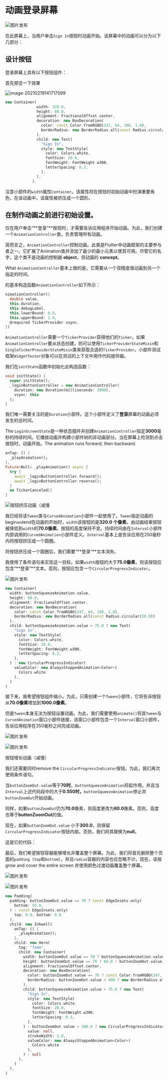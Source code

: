 # **动画登录屏幕**



![图片发布](https://miro.medium.com/max/485/1*85wZctJPW60VMqVz9D11Kg.gif)

在此屏幕上，当用户单击`Sign In`按钮时动画开始。该屏幕中的动画可以分为以下几部分：

## 设计按钮

登录屏幕上具有以下按钮组件：

首先预览一下效果

![image-20210219141717599](https://luckly007.oss-cn-beijing.aliyuncs.com/images/20210219141717.png)

```dart
new Container(
              width: 320.0,
              height: 60.0,
              alignment: FractionalOffset.center,
              decoration: new BoxDecoration(
                color: const Color.fromRGBO(247, 64, 106, 1.0),
                borderRadius: new BorderRadius.all(const Radius.circular(30.0)),
              ),
              child: new Text(
                "Sign In",
                style: new TextStyle(
                  color: Colors.white,
                  fontSize: 20.0,
                  fontWeight: FontWeight.w300,
                  letterSpacing: 0.3,
                ),
              ),
            ),
```

注意小部件的`width`属性`Container`。该属性将在按钮的初始动画中扮演重要角色，在该动画中，该属性被挤压成一个圆形。

## **在制作动画之前进行初始设置。**

仅在用户单击“**登录”**按钮时，才需要告诉应用程序开始动画。为此，我们创建一个`AnimationController`类，负责管理所有动画。

简而言之，`AnimationController`控制动画。此类是Flutter中动画框架的主要参与者之一。它扩展了Animation类并添加了最少的最小元素以使其可用。尽管它的名字，这个类不是动画的控制器 **object**，但动画的 **concept**。

What `AnimationController`基本上做的是，它需要从一个双精度值动画到另一个指定的时间。

的基本构造函数`AnimationController`如下所示：

```dart
nimationController({
  double value,
  this.duration,
  this.debugLabel,
  this.lowerBound: 0.0,
  this.upperBound: 1.0,
  @required TickerProvider vsync,
})
```

`AnimationController`需要一个`TickerProvider`获得他们的`Ticker`。如果`AnimationController`要从状态创建，则可以使用`TickerProviderStateMixin`和`SingleTickerProviderStateMixin`类来获取合适的`TickerProvider`。小部件测试框架`WidgetTester`对象可以在测试的上下文中用作代码提供器。

我们在`initState`函数中初始化此构造函数：

```dart
void initState() {
  super.initState();
  _loginButtonController = new AnimationController(
    duration: new Duration(milliseconds: 3000),
    vsync: this
  );
}
```

我们唯一需要关注的是`Duration`小部件。这个小部件定义了**登录**屏幕的动画必须发生的总时间。

The `LoginScreenState`是一种状态插件并创建`AnimationController`指定**3000**毫秒的持续时间。它播放动画并构建小部件树的非动画部分。当在屏幕上检测到点击按钮时，动画开始。The animation runs forward, then backward.

```dart
onTap: () {
  _playAnimation();
},
Future<Null> _playAnimation() async {
  try {
    await _loginButtonController.forward();
    await _loginButtonController.reverse();
  }
  on TickerCanceled{}
}
```

![按钮挤压动画（减慢](https://miro.medium.com/max/481/1*AoCYG5R2FLjOIjtf2kwjjA.gif)

我已经将该`Tween`类与`CurvedAnimation`小部件一起使用了。`Tween`指定动画的begin` and `end在动画的开始时，`width`该按钮的是**320.0** **个像素**，由动画结束按钮被降低到`width`的**70.0像素**。按钮的高度保持不变。持续时间由在`Interval`小部件内部调用的`CurvedAnimation`小部件定义。`Interval`基本上是告诉应用在250毫秒内将按钮挤压成一个圆圈。

将按钮挤压成一个圆圈后，我们需要“**登录”**文本消失。

我使用了条件语句来实现这一目标。如果`width`按钮的大于**75.0像素**，则该按钮应包含“**登录”**文本。否则，按钮应包含一个`CircularProgressIndicator`。

![图片发布](https://miro.medium.com/max/471/1*IaFzcxN1YNNo4Crkx6WJEA.gif)

```dart
new Container(
  width: buttonSqueezeAnimation.value,
  height: 60.0,
  alignment: FractionalOffset.center,
  decoration: new BoxDecoration(
    color: const Color.fromRGBO(247, 64, 106, 1.0),
    borderRadius: new BorderRadies.all(const Radius.circular(30.0))
  ),
  child: buttonSqueezeAnimation.value > 75.0 ? new Text(
    "Sign In",
    style: new TextStyle(
      color: Colors.white,
      fontSize: 20.0,
      fontWeight: FontWeight.w300,
      letterSpacing: 0.3,
    ),
  ) : new CircularProgressIndicator(
    valueColor: new AlwaysStoppedAnimation<Color>(
      Colors.white
    ),
  )
)
```

接下来，我希望按钮组件缩小。为此，只需创建一个`Tween`小部件，它将告诉按钮从**70.0像素**增加到**1000.0像素**。

但是`Tween`本身无法为按钮设置动画。为此，我们需要使用`animate()`将其`Tween`与`CurvedAnimation`窗口小部件链接，该窗口小部件包含一个`Interval`窗口小部件，告诉应用程序在350毫秒之间完成动画。

![图片发布](https://miro.medium.com/freeze/max/60/1*8Svb6R79_cOu0KJiIpUQyA.gif?q=20)

![图片发布](https://miro.medium.com/max/488/1*8Svb6R79_cOu0KJiIpUQyA.gif)

按钮增长动画（减慢）

<iframe src="https://blog.geekyants.com/media/92a476f3fdf8ebab98dd6b6140a5c2df" allowfullscreen="" frameborder="0" height="0" width="0" title="增长镖" class="t u v iv aj" scrolling="auto" style="box-sizing: inherit; position: absolute; top: 0px; left: 0px; width: 680px; height: 0px;"></iframe>

我们还需要同时remove the `CircularProgressIndicator`按钮。为此，我们再次使用条件语句。

当`buttonZoomOut.value`等于**70时**，`buttonSqueezeAnimation`将起作用。并且当`Interval`上述代码段中的大于**0.550时，**`buttonSqueezeAnimation`停止并`buttonZoomOut`开始动画。

同样，如果`buttonZoomOut`仍为**70.0**像素，则高度更改为**60.0**像素。否则，高度也等于**buttonZoomOut**的值。

现在，如果`buttonZoomOut.value` 小于**300.0**，则保留`CircularProgressIndicator`按钮内部。否则，我们将其替换为**null**。

这是它的代码：

<iframe src="https://blog.geekyants.com/media/bfdee614f04d9c700db8376f9bc60df0" allowfullscreen="" frameborder="0" height="0" width="0" title="按钮增长" class="t u v iv aj" scrolling="auto" style="box-sizing: inherit; position: absolute; top: 0px; left: 0px; width: 680px; height: 0px;"></iframe>

最后，我们希望按钮容器能够增长并覆盖整个屏幕。为此，我们将首先删除整个页面的`padding`（`top`和`bottom`），并且`radius`容器的内容也应忽略不计。现在，该按 grow and cover the entire screen 并使用颜色过渡动画覆盖整个屏幕。

![图片发布](https://miro.medium.com/freeze/max/34/1*4YFenrNgDV9fftPygh3dyw.gif?q=20)

![图片发布](https://miro.medium.com/max/480/1*4YFenrNgDV9fftPygh3dyw.gif)

```dart
new Padding(
  padding: buttonZoomOut.value == 70 ? const EdgeInsets.only(
    bottom: 50.0,
  ) : const EdgeInsets.only(
    top: 0.0, bottom: 0.0
  ),
  child: new Inkwell(
    onTap: () {
      _playAnimation();
    },
    child: new Hero(
      tag: "fade",
      child: new Container(
        width: buttonZoomOut.value == 70 ? buttonSqueezeAnimation.value : buttonZoomOut.value,
        height: buttonZoomOut.value == 70 ? 60.0 : buttonZoomOut.value,
        alignment: FractionalOffset.center,
        decoration: new BoxDecoration(
          color: buttonZoomOut.value == 70 ? const Color.fromRGBO(247, 64, 106, 1.0) : buttonGrowColorAnimation.value,
          borderRadius: buttonZoomOut.value < 400 ? new BorderRadius.all(const Radius.circular(30.0)) : new BorderRadius.all(const Radius.circular(0.0)),
        ),
        child: buttonSqueezeAnimation.value > 75.0 ? new Text(
          "Sign In",
          style: new TextStyle(
            color: Colors.white,
            fontSize: 20.0,
            fontWeight: FontWeight.w300,
            letterSpacing: 0.3,
          ),
        ) : buttonZoomOut.value < 300.0 ? new CircularProgressIndicator(
          value: null,
          strokeWidth: 1.0,
          valueColor: new AlwaysStoppedAnimation<Color>(
            Colors.white
          ),
        ) : null
      ),
    )
  ),
)
```

